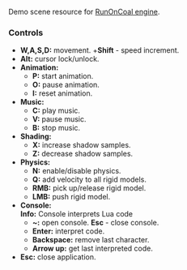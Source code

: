 Demo scene resource for [RunOnCoal engine](https://github.com/SDraw/run-on-coal).

### Controls
* **W,A,S,D:** movement. +**Shift** - speed increment.
* **Alt:** cursor lock/unlock.
* **Animation:**
  * **P:** start animation.
  * **O:** pause animation.
  * **I:** reset animation.
* **Music:**
  * **C:** play music.
  * **V:** pause music.
  * **B:** stop music.
* **Shading:**
  * **X:** increase shadow samples.
  * **Z:** decrease shadow samples.
* **Physics:**
  * **N:** enable/disable physics.
  * **Q:** add velocity to all rigid models.
  * **RMB:** pick up/release rigid model.
  * **LMB:** push rigid model.
* **Console:**  
**Info:** Console interprets Lua code
  * **~:** open console. **Esc** - close console.
  * **Enter:** interpret code.
  * **Backspace:** remove last character.
  * **Arrow up:** get last interpreted code.
* **Esc:** close application.
